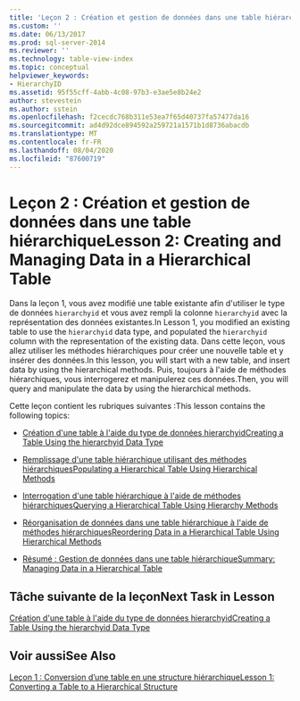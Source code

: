 ```yaml
---
title: 'Leçon 2 : Création et gestion de données dans une table hiérarchique | Microsoft Docs'
ms.custom: ''
ms.date: 06/13/2017
ms.prod: sql-server-2014
ms.reviewer: ''
ms.technology: table-view-index
ms.topic: conceptual
helpviewer_keywords:
- HierarchyID
ms.assetid: 95f55cff-4abb-4c08-97b3-e3ae5e8b24e2
author: stevestein
ms.author: sstein
ms.openlocfilehash: f2cecdc768b311e53ea7f65d40737fa57477da16
ms.sourcegitcommit: ad4d92dce894592a259721a1571b1d8736abacdb
ms.translationtype: MT
ms.contentlocale: fr-FR
ms.lasthandoff: 08/04/2020
ms.locfileid: "87600719"
---
```

# <a name="lesson-2-creating-and-managing-data-in-a-hierarchical-table"></a><span data-ttu-id="56576-102">Leçon 2 : Création et gestion de données dans une table hiérarchique</span><span class="sxs-lookup"><span data-stu-id="56576-102">Lesson 2: Creating and Managing Data in a Hierarchical Table</span></span>
  <span data-ttu-id="56576-103">Dans la leçon 1, vous avez modifié une table existante afin d'utiliser le type de données `hierarchyid` et vous avez rempli la colonne `hierarchyid` avec la représentation des données existantes.</span><span class="sxs-lookup"><span data-stu-id="56576-103">In Lesson 1, you modified an existing table to use the `hierarchyid` data type, and populated the `hierarchyid` column with the representation of the existing data.</span></span> <span data-ttu-id="56576-104">Dans cette leçon, vous allez utiliser les méthodes hiérarchiques pour créer une nouvelle table et y insérer des données.</span><span class="sxs-lookup"><span data-stu-id="56576-104">In this lesson, you will start with a new table, and insert data by using the hierarchical methods.</span></span> <span data-ttu-id="56576-105">Puis, toujours à l'aide de méthodes hiérarchiques, vous interrogerez et manipulerez ces données.</span><span class="sxs-lookup"><span data-stu-id="56576-105">Then, you will query and manipulate the data by using the hierarchical methods.</span></span>  
  
 <span data-ttu-id="56576-106">Cette leçon contient les rubriques suivantes :</span><span class="sxs-lookup"><span data-stu-id="56576-106">This lesson contains the following topics:</span></span>  
  
-   [<span data-ttu-id="56576-107">Création d'une table à l'aide du type de données hierarchyid</span><span class="sxs-lookup"><span data-stu-id="56576-107">Creating a Table Using the hierarchyid Data Type</span></span>](lesson-2-1-creating-a-table-using-the-hierarchyid-data-type.md)  
  
-   [<span data-ttu-id="56576-108">Remplissage d'une table hiérarchique utilisant des méthodes hiérarchiques</span><span class="sxs-lookup"><span data-stu-id="56576-108">Populating a Hierarchical Table Using Hierarchical Methods</span></span>](lesson-2-2-populating-a-hierarchical-table-using-hierarchical-methods.md)  
  
-   [<span data-ttu-id="56576-109">Interrogation d'une table hiérarchique à l'aide de méthodes hiérarchiques</span><span class="sxs-lookup"><span data-stu-id="56576-109">Querying a Hierarchical Table Using Hierarchy Methods</span></span>](lesson-2-3-querying-a-hierarchical-table-using-hierarchy-methods.md)  
  
-   [<span data-ttu-id="56576-110">Réorganisation de données dans une table hiérarchique à l'aide de méthodes hiérarchiques</span><span class="sxs-lookup"><span data-stu-id="56576-110">Reordering Data in a Hierarchical Table Using Hierarchical Methods</span></span>](lesson-2-4-reordering-data-in-a-hierarchical-table-using-hierarchical-methods.md)  
  
-   [<span data-ttu-id="56576-111">Résumé : Gestion de données dans une table hiérarchique</span><span class="sxs-lookup"><span data-stu-id="56576-111">Summary: Managing Data in a Hierarchical Table</span></span>](lesson-2-5-summary-managing-data-in-a-hierarchical-table.md)  
  
## <a name="next-task-in-lesson"></a><span data-ttu-id="56576-112">Tâche suivante de la leçon</span><span class="sxs-lookup"><span data-stu-id="56576-112">Next Task in Lesson</span></span>  
 [<span data-ttu-id="56576-113">Création d'une table à l'aide du type de données hierarchyid</span><span class="sxs-lookup"><span data-stu-id="56576-113">Creating a Table Using the hierarchyid Data Type</span></span>](lesson-2-1-creating-a-table-using-the-hierarchyid-data-type.md)  
  
## <a name="see-also"></a><span data-ttu-id="56576-114">Voir aussi</span><span class="sxs-lookup"><span data-stu-id="56576-114">See Also</span></span>  
 [<span data-ttu-id="56576-115">Leçon 1 : Conversion d’une table en une structure hiérarchique</span><span class="sxs-lookup"><span data-stu-id="56576-115">Lesson 1: Converting a Table to a Hierarchical Structure</span></span>](lesson-1-converting-a-table-to-a-hierarchical-structure.md)  
  
  
